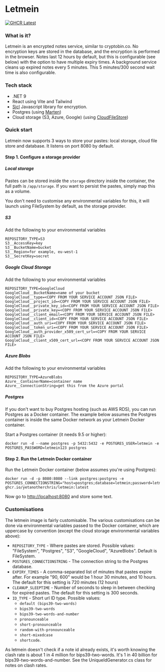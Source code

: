 # Letmein

[![GHCR Latest](https://ghcr-badge.egpl.dev/yetanotherchris/letmein/latest_tag?trim=major&label=latest)](https://github.com/yetanotherchris/letmein/pkgs/container/letmein)

### What is it?

Letmein is an encrypted notes service, similar to cryptobin.co. No encryption keys are stored in the database, and the encryption is performed in the browser. Notes last 12 hours by default, but this is configurable (see below) with the option to have multiple expiry times. A background service cleans up expired notes every 5 minutes. This 5 minutes/300 second wait time is also configurable.

### Tech stack

- .NET 9
- React using Vite and Tailwind
- [Sjcl](https://github.com/bitwiseshiftleft/sjcl) Javascript library for encryption.
- Postgres (using [Marten](https://github.com/JasperFx/marten))
- Cloud storage (S3, Azure, Google) (using [CloudFileStore](https://github.com/yetanotherchris/CloudFileStore))

### Quick start

Letmein now supports 3 ways to store your pastes: local storage, cloud file store and database. It listens on port 8080 by default.

#### Step 1. Configure a storage provider

##### Local storage

Pastes can be stored inside the `storage` directory inside the container, the full path is `/app/storage`. If you want to persist the pastes, simply map this as a volume.  

You don't need to customise any environmental variables for this, it will launch using FileSystem by default, as the storage provider.

##### S3
Add the following to your environmental variables

```
REPOSITORY_TYPE=S3
S3__AccessKey=key
S3__BucketName=bucket
S3__Region=for example, eu-west-1
S3__SecretKey=secret
```

##### Google Cloud Storage
Add the following to your environmental variables

```
REPOSITORY_TYPE=GoogleCloud
GoogleCloud__BucketName=name of your bucket
GoogleCloud__type=<COPY FROM YOUR SERVICE ACCOUNT JSON FILE>
GoogleCloud__project_id=<COPY FROM YOUR SERVICE ACCOUNT JSON FILE>
GoogleCloud__private_key_id=<COPY FROM YOUR SERVICE ACCOUNT JSON FILE>
GoogleCloud__private_key=<COPY FROM YOUR SERVICE ACCOUNT JSON FILE>
GoogleCloud__client_email=<COPY FROM YOUR SERVICE ACCOUNT JSON FILE>
GoogleCloud__client_id=<COPY FROM YOUR SERVICE ACCOUNT JSON FILE>
GoogleCloud__auth_uri=<COPY FROM YOUR SERVICE ACCOUNT JSON FILE>
GoogleCloud__token_uri=<COPY FROM YOUR SERVICE ACCOUNT JSON FILE>
GoogleCloud__auth_provider_x509_cert_url=<COPY FROM YOUR SERVICE ACCOUNT JSON FILE>
GoogleCloud__client_x509_cert_url=<COPY FROM YOUR SERVICE ACCOUNT JSON FILE>
```

##### Azure Blobs
Add the following to your environmental variables

```
REPOSITORY_TYPE=AzureBlobs
Azure__ContainerName=container name
Azure__ConnectionString=get this from the Azure portal
```

##### Postgres

If you don't want to buy Postgres hosting (such as AWS RDS), you can run Postgres as a Docker container. The example below assumes the Postgres container is inside the same Docker network as your Letmein Docker container.

Start a Postgres container (it needs 9.5 or higher):

    docker run -d --name postgres -p 5432:5432 -e POSTGRES_USER=letmein -e POSTGRES_PASSWORD=letmein123 postgres 

#### Step 2. Run the Letmein Docker container

Run the Letmein Docker container (below assumes you're using Postgres):

    docker run -d -p 8080:8080 --link postgres:postgres -e POSTGRES_CONNECTIONSTRING="host=postgres;database=letmein;password=letmein123;username=letmein" ghcr.io/yetanotherchris/letmein:latest

Now go to [http://localhost:8080](http://localhost:8080) and store some text.

### Customisations

The letmein image is fairly customisable. The various customisations can be done via environmental variables passed to the Docker container, which are uppercase by convention (except the cloud storage environmental variables above):

- `REPOSITORY_TYPE` - Where pastes are stored. Possible values: "FileSystem", "Postgres", "S3", "GoogleCloud", "AzureBlobs". Default is FileSystem.
- `POSTGRES_CONNECTIONSTRING` - The connection string to the Postgres database.
- `EXPIRY_TIMES` - A comma-separated list of minutes that pastes expire after. For example "90, 600" would be 1 hour 30 minutes, and 10 hours. The default for this setting is 720 minutes (12 hours)
- `CLEANUP_SLEEPTIME` - Number of seconds to sleep in between checking for expired pastes. The default for this setting is 300 seconds.
- `ID_TYPE` - Short url ID type. Possible values: 
  - `default (bips39-two-words)`
  - `bips39-two-words`
  - `bips39-two-words-and-number`
  - `pronounceable`
  - `short-pronounceable`
  - `random-with-pronounceable`
  - `short-mixedcase`
  - `shortcode`. 

As letmein doesn't check if a note id already exists, it's worth knowing the clash rate is about 1 in 4 million for bips39-two-words. It's 1 in 40 billion for bips39-two-words-and-number. See the UniqueIdGenerator.cs class for notes on clash rates. 